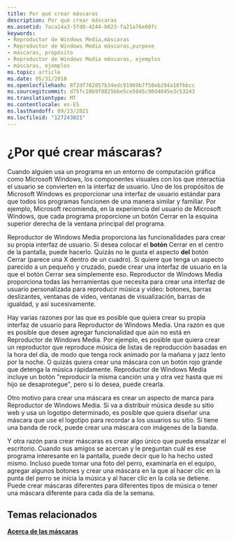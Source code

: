 ```yaml
---
title: Por qué crear máscaras
description: Por qué crear máscaras
ms.assetid: 7aca14a3-5fd8-4244-b023-fa21a76e00fc
keywords:
- Reproductor de Windows Media,máscaras
- Reproductor de Windows Media máscaras,purpose
- máscaras, propósito
- Reproductor de Windows Media máscaras, ejemplos
- máscaras, ejemplos
ms.topic: article
ms.date: 05/31/2018
ms.openlocfilehash: 8f2df762857b34edc91969b7f58eb294a10fbbcc
ms.sourcegitcommit: d75fc10b9f0825bbe5ce5045c90d4045e3c53243
ms.translationtype: MT
ms.contentlocale: es-ES
ms.lasthandoff: 09/13/2021
ms.locfileid: "127243021"
---
```

# <a name="why-make-skins"></a>¿Por qué crear máscaras?

Cuando alguien usa un programa en un entorno de computación gráfica como Microsoft Windows, los componentes visuales con los que interactúa el usuario se convierten en la interfaz de usuario. Uno de los propósitos de Microsoft Windows es proporcionar una interfaz de usuario estándar para que todos los programas funcionen de una manera similar y familiar. Por ejemplo, Microsoft recomienda, en la experiencia del usuario de  Microsoft Windows, que cada programa proporcione un botón Cerrar en la esquina superior derecha de la ventana principal del programa.

Reproductor de Windows Media proporciona las funcionalidades para crear su propia interfaz de usuario. Si desea colocar el **botón** Cerrar en el centro de la pantalla, puede hacerlo. Quizás no le gusta el aspecto **del** botón Cerrar (parece una X dentro de un cuadro). Si quiere que tenga un aspecto parecido a un pequeño y  cruzado, puede crear una interfaz de usuario en la que el botón Cerrar sea simplemente eso. Reproductor de Windows Media proporciona todas las herramientas que necesita para crear una interfaz de usuario personalizada para reproducir música y vídeo: botones, barras deslizantes, ventanas de vídeo, ventanas de visualización, barras de igualdad, y así sucesivamente.

Hay varias razones por las que es posible que quiera crear su propia interfaz de usuario para Reproductor de Windows Media. Una razón es que es posible que desee agregar funcionalidad que aún no está en Reproductor de Windows Media. Por ejemplo, es posible que quiera crear un reproductor que reproduce música de listas de reproducción basadas en la hora del día, de modo que tenga rock animado por la mañana y jazz lento por la noche. O quizás quiera crear una máscara con un botón rojo grande que detenga la música rápidamente. Reproductor de Windows Media incluye un botón "reproducir la misma canción una y otra vez hasta que mi hijo se desaprotegue", pero si lo desea, puede crearla.

Otro motivo para crear una máscara es crear un aspecto de marca para Reproductor de Windows Media. Si va a distribuir música desde su sitio web y usa un logotipo determinado, es posible que quiera diseñar una máscara que use el logotipo para recordar a los usuarios su sitio. Si tiene una banda de rock, puede crear una máscara con imágenes de la banda.

Y otra razón para crear máscaras es crear algo único que pueda ensalzar el escritorio. Cuando sus amigos se acercan y le preguntan cuál es ese programa interesante en la pantalla, puede decir que lo ha hecho usted mismo. Incluso puede tomar una foto del perro, examinarla en el equipo, agregar algunos botones y crear una máscara en la que al hacer clic en la punta del perro se inicia la música y al hacer clic en la cola se detiene. Puede crear máscaras diferentes para diferentes tipos de música o tener una máscara diferente para cada día de la semana.

## <a name="related-topics"></a>Temas relacionados

<dl> <dt>

[**Acerca de las máscaras**](about-skins.md)
</dt> </dl>

 

 




